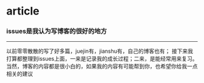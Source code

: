 # article
### issues是我认为写博客的很好的地方
---
以前零零散散的写了好多篇，juejin有，jianshu有，自己的博客也有；
接下来我打算都整理到issues上面，一来是记录我的成长过程；二来，是能经常用来复习。
当然，博客的内容都是很小白的，如果我的内容有可能帮到你，也希望你给我一点相关的建议
